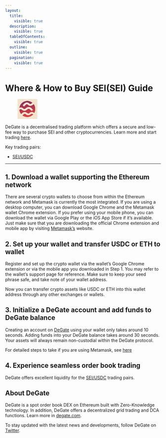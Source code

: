 ```yaml
---
layout:
  title:
    visible: true
  description:
    visible: true
  tableOfContents:
    visible: true
  outline:
    visible: true
  pagination:
    visible: true
---
```


# Where & How to Buy SEI(SEI) Guide

<figure><img src="../images/sei_0xf91e605af079384cc7077b3914a4a36019a89ee81715226607770.jpg" alt="SEI" width="64"><figcaption></figcaption></figure>

DeGate is a decentralised trading platform which offers a secure and low-fee way to purchase SEI and other cryptocurrencies. Learn more and start trading [here](https://app.degate.com/trade/USDC/0xf91e605af079384cc7077b3914a4a36019a89ee8?utm_source=howtobuy).&#x20;

Key trading pairs:

* [SEI/USDC](https://app.degate.com/trade/USDC/0xf91e605af079384cc7077b3914a4a36019a89ee8?utm_source=howtobuy)

***

## 1. Download a wallet supporting the Ethereum network

There are several crypto wallets to choose from within the Ethereum network and Metamask is currently the most integrated. If you are using a desktop computer, you can download Google Chrome and the Metamask wallet Chrome extension. If you prefer using your mobile phone, you can download the wallet via Google Play or the iOS App Store if it’s available. Just make sure that you are downloading the official Chrome extension and mobile app by visiting [Metamask’s](https://metamask.io/) website.

## 2. Set up your wallet and transfer USDC or ETH to wallet

Register and set up the crypto wallet via the wallet’s Google Chrome extension or via the mobile app you downloaded in Step 1. You may refer to the wallet’s support page for reference. Make sure to keep your seed phrase safe, and take note of your wallet address.&#x20;

Now you can transfer crypto assets like USDC or ETH into this wallet address through any other exchanges or wallets.

## 3. Initialize a DeGate account and add funds to DeGate balance

Creating an account on [DeGate](https://app.degate.com/?utm_source=SEI_howtobuy) using your wallet only takes around 10 seconds. Adding funds into your DeGate balance takes around 30 seconds. Your assets will always remain non-custodial within the DeGate protocol.

For detailed steps to take if you are using Metamask, see [here](https://docs.degate.com/v/product_en/main-features/wallet-connectivity/metamask)

## 4. Experience seamless order book trading

DeGate offers excellent liquidity for the [SEI/USDC](https://app.degate.com/trade/USDC/0xf91e605af079384cc7077b3914a4a36019a89ee8?utm_source=howtobuy) trading pairs.&#x20;

## About DeGate

DeGate is a spot order book DEX on Ethereum built with Zero-Knowledge technology. In addition, DeGate offers a decentralized grid trading and DCA functions.  Learn more in [degate.com](https://degate.com/?utm_source=SEI_howtobuy).

To stay updated with the latest news and developments, follow DeGate on [Twitter](https://twitter.com/degatedex).
